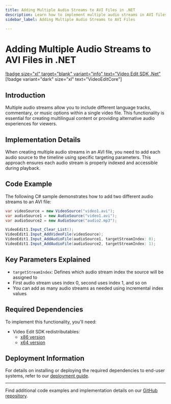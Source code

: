 ```yaml
---
title: Adding Multiple Audio Streams to AVI Files in .NET
description: Learn how to implement multiple audio streams in AVI files using Video Edit SDK for .NET. This step-by-step guide with C# code examples shows developers how to create multi-language or commentary tracks in video files.
sidebar_label: Adding Multiple Audio Streams to AVI Files

---
```


# Adding Multiple Audio Streams to AVI Files in .NET

[!badge size="xl" target="blank" variant="info" text="Video Edit SDK .Net"](https://www.visioforge.com/video-edit-sdk-net) [!badge variant="dark" size="xl" text="VideoEditCore"]

## Introduction

Multiple audio streams allow you to include different language tracks, commentary, or music options within a single video file. This functionality is essential for creating multilingual content or providing alternative audio experiences for viewers.

## Implementation Details

When creating multiple audio streams in an AVI file, you need to add each audio source to the timeline using specific targeting parameters. This approach ensures each audio stream is properly indexed and accessible during playback.

## Code Example

The following C# sample demonstrates how to add two different audio streams to an AVI file:

```cs
var videoSource = new VideoSource("video1.avi");
var audioSource1 = new AudioSource("video1.avi");
var audioSource2 = new AudioSource("audio2.mp3"); 

VideoEdit1.Input_Clear_List();
VideoEdit1.Input_AddVideoFile(videoSource);
VideoEdit1.Input_AddAudioFile(audioSource1, targetStreamIndex: 0);
VideoEdit1.Input_AddAudioFile(audioSource2, targetStreamIndex: 1);
```

## Key Parameters Explained

- `targetStreamIndex`: Defines which audio stream index the source will be assigned to
- First audio stream uses index 0, second uses index 1, and so on
- You can add as many audio streams as needed using incremental index values

## Required Dependencies

To implement this functionality, you'll need:

- Video Edit SDK redistributables:
  - [x86 version](https://www.nuget.org/packages/VisioForge.DotNet.Core.Redist.VideoEdit.x86/)
  - [x64 version](https://www.nuget.org/packages/VisioForge.DotNet.Core.Redist.VideoEdit.x64/)

## Deployment Information

For details on installing or deploying the required dependencies to end-user systems, refer to our [deployment guide](../deployment.md).

---

Find additional code examples and implementation details on our [GitHub repository](https://github.com/visioforge/.Net-SDK-s-samples).
